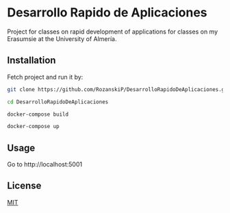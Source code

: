 # Desarrollo Rapido de Aplicaciones

Project for classes on rapid development of applications for classes on my Erasumsie at the University of Almería.

## Installation
Fetch project and run it by:
```bash
git clone https://github.com/RozanskiP/DesarrolloRapidoDeAplicaciones.git

cd DesarrolloRapidoDeAplicaciones

docker-compose build

docker-compose up
```
## Usage
Go to http://localhost:5001

## License
[MIT](https://choosealicense.com/licenses/mit/)